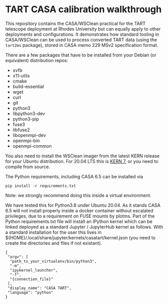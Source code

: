# TART CASA calibration walkthrough

This repository contains the CASA/WSClean practical for the TART telescope deployment at Rhodes University
but can equally apply to other deployments and configurations. It demonstrates how standard tooling in 
CASA/WSClean can be used to process converted TART data (using the ```tart2ms``` package), stored in 
CASA memo 229 MSv2 specification format.

There are a few packages that have to be installed from your Debian (or equivalent) distribution repos:
- xvfb
- x11-utils
- cmake
- build-essential
- wget
- curl
- git
- python3
- libpython3-dev
- python3-pip
- fuse3
- libfuse2
- libopenmpi-dev
- openmpi-bin
- openmpi-common

You also need to install the WSClean imager from the latest KERN release for your Ubuntu distribution. For 20.04 LTS
this is [KERN 7](https://launchpad.net/~kernsuite/+archive/ubuntu/kern-7), or you need to compile from source.

The Python requirements, including CASA 6.5 can be installed via
```
pip install -r requirements.txt
```
Note: we strongly recommend doing this inside a virtual environment.

We have tested this for Python3.8 under Ubuntu 20.04. As it stands CASA 6.5 will not install properly
inside a docker container without escalated privileges, due to a requirement on FUSE mounts by plotms.
Part of the Python requirements.txt file will install an IPython kernel which can be linked deployed as a
standard Jupyter / JupyterHub kernel as follows. With a standard installation for the user this lives in 
${HOME}/.local/share/jupyter/kernels/casatart/kernel.json (you need to create the directories and files if
not existant).
```
{
 "argv": [
  "path_to_your_virtualenv/bin/python3",
  "-m",
  "ipykernel_launcher",
  "-f",
  "{connection_file}"
 ],
 "display_name": "CASA TART",
 "language": "python"
}
```

